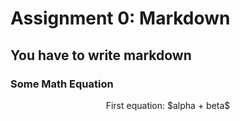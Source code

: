 # Assignment 0: Markdown
## You have to write markdown
### Some Math Equation
<p align="center">
First equation: $alpha + beta$
</p>